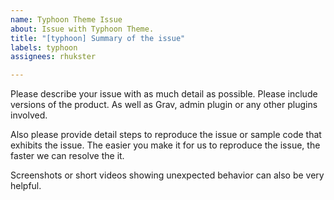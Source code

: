 ```yaml
---
name: Typhoon Theme Issue
about: Issue with Typhoon Theme.
title: "[typhoon] Summary of the issue"
labels: typhoon
assignees: rhukster

---
```


Please describe your issue with as much detail as possible. Please include versions of the product. As well as Grav, admin plugin or any other plugins involved. 

Also please provide detail steps to reproduce the issue or sample code that exhibits the issue.  The easier you make it for us to reproduce the issue, the faster we can resolve the it. 

Screenshots or short videos showing unexpected behavior can also be very helpful.
